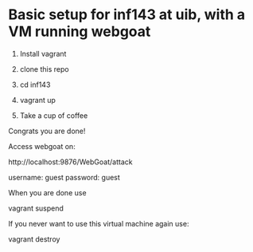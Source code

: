 Basic setup for inf143 at uib, with a VM running webgoat
========================================================

1. Install vagrant

2. clone this repo 

3. cd inf143 

4. vagrant up

5. Take a cup of coffee

Congrats you are done!

Access webgoat on: 

http://localhost:9876/WebGoat/attack

username: guest
password: guest

When you are done use

vagrant suspend


If you never want to use this virtual machine again use:

vagrant destroy
